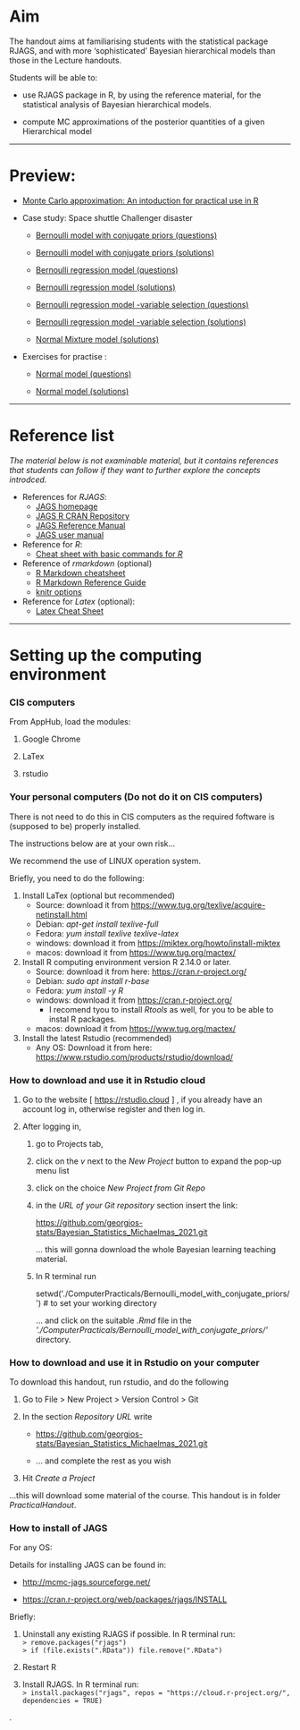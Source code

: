 <!-- -------------------------------------------------------------------------------- -->

<!-- Copyright 2021 Georgios Karagiannis -->

<!-- georgios.karagiannis@durham.ac.uk -->
<!-- Associate Professor -->
<!-- Department of Mathematical Sciences, Durham University, Durham,  UK  -->

<!-- This file is part of Bayesian_Statistics_Michaelmas_2021 (MATH3341/4031 Bayesian Statistics III/IV) -->
<!-- which is the material of the course (MATH3341/4031 Bayesian Statistics III/IV) -->
<!-- taught by Georgios P. Katagiannis in the Department of Mathematical Sciences   -->
<!-- in the University of Durham  in Michaelmas term in 2019 -->

<!-- Bayesian_Statistics_Michaelmas_2021 is free software: you can redistribute it and/or modify -->
<!-- it under the terms of the GNU General Public License as published by -->
<!-- the Free Software Foundation version 3 of the License. -->

<!-- Bayesian_Statistics_Michaelmas_2021 is distributed in the hope that it will be useful, -->
<!-- but WITHOUT ANY WARRANTY; without even the implied warranty of -->
<!-- MERCHANTABILITY or FITNESS FOR A PARTICULAR PURPOSE.  See the -->
<!-- GNU General Public License for more details. -->

<!-- You should have received a copy of the GNU General Public License -->
<!-- along with Bayesian_Statistics_Michaelmas_2021  If not, see <http://www.gnu.org/licenses/>. -->

<!-- -------------------------------------------------------------------------------- -->

<!-- -------------------------------------------------------------------------------- -->

<!-- Copyright 2019 Georgios Karagiannis -->

<!-- georgios.karagiannis@durham.ac.uk -->
<!-- Assistant Professor -->
<!-- Department of Mathematical Sciences, Durham University, Durham,  UK  -->

<!-- This file is part of Bayesian_Statistics (MATH3341/4031 Bayesian Statistics III/IV) -->
<!-- which is the material of the course (MATH3341/4031 Bayesian Statistics III/IV) -->
<!-- taught by Georgios P. Katagiannis in the Department of Mathematical Sciences   -->
<!-- in the University of Durham  in Michaelmas term in 2019 -->

<!-- Bayesian_Statistics is free software: you can redistribute it and/or modify -->
<!-- it under the terms of the GNU General Public License as published by -->
<!-- the Free Software Foundation version 3 of the License. -->

<!-- Bayesian_Statistics is distributed in the hope that it will be useful, -->
<!-- but WITHOUT ANY WARRANTY; without even the implied warranty of -->
<!-- MERCHANTABILITY or FITNESS FOR A PARTICULAR PURPOSE.  See the -->
<!-- GNU General Public License for more details. -->

<!-- You should have received a copy of the GNU General Public License -->
<!-- along with Bayesian_Statistics  If not, see <http://www.gnu.org/licenses/>. -->

<!-- -------------------------------------------------------------------------------- -->


Aim
===

The handout aims at familiarising students with the statistical package
RJAGS, and with more ‘sophisticated’ Bayesian hierarchical models than
those in the Lecture handouts.

Students will be able to:

-   use RJAGS package in R, by using the reference material, for the
    statistical analysis of Bayesian hierarchical models.

-   compute MC approximations of the posterior quantities of a given
    Hierarchical model

------------------------------------------------------------------------

Preview:
========

-   [Monte Carlo approximation: An intoduction for practical use in
    R](http://htmlpreview.github.io/?https://github.com/georgios-stats/Bayesian_Statistics_Michaelmas_2021/blob/main/Computer_practical/Monte_Carlo_approximation/MC_approximators.nb.html)

-   Case study: Space shuttle Challenger disaster

    -   [Bernoulli model with conjugate priors
        (questions)](http://htmlpreview.github.io/?https://github.com/georgios-stats/Bayesian_Statistics_Michaelmas_2021/blob/main/Computer_practical/Bernoulli_model_with_conjugate_priors/Bernoulli_Model_practical.nb.html)

    -   [Bernoulli model with conjugate priors
        (solutions)](http://htmlpreview.github.io/?https://github.com/georgios-stats/Bayesian_Statistics_Michaelmas_2021/blob/main/Computer_practical/Bernoulli_model_with_conjugate_priors/Bernoulli_Model_full.nb.html)

    -   [Bernoulli regression model
        (questions)](http://htmlpreview.github.io/?https://github.com/georgios-stats/Bayesian_Statistics_Michaelmas_2021/blob/main/Computer_practical/Bernoulli_regression_model/Bernoulli_Regression_Model_practical.nb.html)

    -   [Bernoulli regression model
        (solutions)](http://htmlpreview.github.io/?https://github.com/georgios-stats/Bayesian_Statistics_Michaelmas_2021/blob/main/Computer_practical/Bernoulli_regression_model/Bernoulli_Regression_Model_full.nb.html)

    -   [Bernoulli regression model -variable selection
        (questions)](http://htmlpreview.github.io/?https://github.com/georgios-stats/Bayesian_Statistics_Michaelmas_2021/blob/main/Computer_practical/Bernoulli_regression_model_variable_selection/Bernoulli_Regression_Model_VS_practical.nb.html)

    -   [Bernoulli regression model -variable selection
        (solutions)](http://htmlpreview.github.io/?https://github.com/georgios-stats/Bayesian_Statistics_Michaelmas_2021/blob/main/Computer_practical/Bernoulli_regression_model_variable_selection/Bernoulli_Regression_Model_VS_full.nb.html)

    -   [Normal Mixture model
        (solutions)](http://htmlpreview.github.io/?https://github.com/georgios-stats/Bayesian_Statistics_Michaelmas_2021/blob/main/Computer_practical/Normal_Mixture_model/Bayesian_Normal_Mixture_Model.nb.html)

-   Exercises for practise :

    -   [Normal model
        (questions)](http://htmlpreview.github.io/?https://github.com/georgios-stats/Bayesian_Statistics_Michaelmas_2021/blob/main/Computer_practical/Normal_model_with_conjugate_priors/Normal_Model_practical.nb.html)

    -   [Normal model
        (solutions)](http://htmlpreview.github.io/?https://github.com/georgios-stats/Bayesian_Statistics_Michaelmas_2021/blob/main/Computer_practical/Normal_model_with_conjugate_priors/Normal_Model_full.nb.html)

------------------------------------------------------------------------

Reference list
==============

*The material below is not examinable material, but it contains
references that students can follow if they want to further explore the
concepts introdced.*

-   References for *RJAGS*:
    -   [JAGS homepage](http://mcmc-jags.sourceforge.net)  
    -   [JAGS R CRAN
        Repository](https://cran.r-project.org/web/packages/rjags/index.html)  
    -   [JAGS Reference
        Manual](https://cran.r-project.org/web/packages/rjags/rjags.pdf)  
    -   [JAGS user
        manual](https://sourceforge.net/projects/mcmc-jags/files/Manuals/4.x/jags_user_manual.pdf/download)
-   Reference for *R*:
    -   [Cheat sheet with basic commands for
        *R*](https://www.rstudio.com/wp-content/uploads/2016/10/r-cheat-sheet-3.pdf)
-   Reference of *rmarkdown* (optional)
    -   [R Markdown
        cheatsheet](https://www.rstudio.com/wp-content/uploads/2016/03/rmarkdown-cheatsheet-2.0.pdf)  
    -   [R Markdown Reference
        Guide](http://442r58kc8ke1y38f62ssb208-wpengine.netdna-ssl.com/wp-content/uploads/2015/03/rmarkdown-reference.pdf)  
    -   [knitr options](https://yihui.name/knitr/options)
-   Reference for *Latex* (optional):
    -   [Latex Cheat
        Sheet](https://wch.github.io/latexsheet/latexsheet-a4.pdf)

------------------------------------------------------------------------

Setting up the computing environment
====================================

### CIS computers

From AppHub, load the modules:

1.  Google Chrome

2.  LaTex

3.  rstudio

### Your personal computers (Do not do it on CIS computers)

There is not need to do this in CIS computers as the required foftware
is (supposed to be) properly installed.

The instructions below are at your own risk…

We recommend the use of LINUX operation system.

Briefly, you need to do the following:

1.  Install LaTex (optional but recommended)
    -   Source: download it from
        <https://www.tug.org/texlive/acquire-netinstall.html>
    -   Debian: *apt-get install texlive-full*  
    -   Fedora: *yum install texlive texlive-latex*  
    -   windows: download it from
        <https://miktex.org/howto/install-miktex>
    -   macos: download it from <https://www.tug.org/mactex/>
2.  Install R computing environment version R 2.14.0 or later.
    -   Source: download it from here: <https://cran.r-project.org/>  
    -   Debian: *sudo apt install r-base*  
    -   Fedora: *yum install -y R*  
    -   windows: download it from <https://cran.r-project.org/>
        -   I recomend tyou to install *Rtools* as well, for you to be
            able to instal R packages.  
    -   macos: download it from <https://www.tug.org/mactex/>
3.  Install the latest Rstudio (recommended)
    -   Any OS: Download it from here:
        <https://www.rstudio.com/products/rstudio/download/>

### How to download and use it in Rstudio cloud 

1. Go to the website [ <https://rstudio.cloud> ] , if you already have an account log in, otherwise register and then log in.  

2. After logging in,  
    
    1. go to Projects tab, 
    
    2. click on the *v* next to the *New Project* button to expand the pop-up menu list  
    
    3. click on the choice *New Project from Git Repo*  
    
    4. in the *URL of your Git repository* section insert the link: 
        
        <https://github.com/georgios-stats/Bayesian_Statistics_Michaelmas_2021.git> 
        
        ... this will gonna download the whole Bayesian learning teaching material.  
    
    5. In R terminal run  
        
        setwd('./ComputerPracticals/Bernoulli_model_with_conjugate_priors/') # to set your working directory  
        
        ... and click on the suitable *.Rmd* file in the *'./ComputerPracticals/Bernoulli_model_with_conjugate_priors/'* directory.  

### How to download and use it in Rstudio on your computer

To download this handout, run rstudio, and do the following

1.  Go to File &gt; New Project &gt; Version Control &gt; Git

2.  In the section *Repository URL* write
    
    + <https://github.com/georgios-stats/Bayesian_Statistics_Michaelmas_2021.git>
    
    + ... and complete the rest as you wish

3.  Hit *Create a Project*

…this will download some material of the course. This handout is in
folder *PracticalHandout*.


### How to install of JAGS

For any OS:

Details for installing JAGS can be found in:

-   <http://mcmc-jags.sourceforge.net/>

-   <https://cran.r-project.org/web/packages/rjags/INSTALL>

Briefly:

1.  Uninstall any existing RJAGS if possible. In R terminal run:  
    `> remove.packages("rjags")`  
    `> if (file.exists(".RData")) file.remove(".RData")`

2.  Restart R

3.  Install RJAGS. In R terminal run:  
    `> install.packages("rjags", repos = "https://cloud.r-project.org/", dependencies = TRUE)`


.
